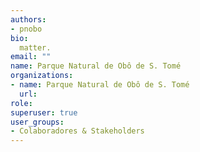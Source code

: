 ```yaml
---
authors:
- pnobo
bio: 
  matter.
email: ""
name: Parque Natural de Obô de S. Tomé
organizations:
- name: Parque Natural de Obô de S. Tomé
  url:
role:
superuser: true
user_groups:
- Colaboradores & Stakeholders
---
```


